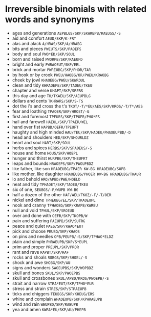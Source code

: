 # Irreversible binomials with related words and synonyms

* ages and generations `AEPBLGS/SKP/SKWREPB/RAEUGS/-S`
* aid and comfort `AEUD/SKP/K-FRT`
* alas and alack `A/HRAS/SKP/A/HRABG`
* bits and pieces `PWEUTS/SKP/PAOEFS`
* body and soul `PWO*ED/SKP/SOUL`
* born and raised `PWORPB/SKP/RAEUFD`
* bright and early `PWRAOEUT/SKP/ERL`
* brick and mortar `PWREUBG/SKP/PHOR/TAR`
* by hook or by crook `PWEU/HAOBG/OR/PWEU/KRAOBG`
* cheek by jowl `KHAOEBG/PWEU/SKWROUL`
* clean and tidy `KHRAOEPB/SKP/TAOEU/TKEU`
* chapter and verse `KHAPT/SKP/SRERS`
* this day and age `TH/TKAEU/SKP/AEUPBLG`
* dollars and cents `TKHRARS/SKP/S-TS`
* dot the i's and cross the t's `TKOT/-T/*EU/AES/SKP/KROS/-T/T*/AES`
* fear and loathing `TPAOER/SKP/HROET/-G`
* first and foremost `TPEURS/SKP/TPOER/PHO*ES`
* hail and farewell `HAEUL/SKP/TPAER/WEL`
* hand over fist `HAPBD/OEFR/TPEUFT`
* haughty and high minded `HAU/TEU/SKP/HAOEU/PHAOEUPBD/-D`
* head and shoulders `HED/SKP/SHOURLDZ`
* heart and soul `HART/SKP/SOUL`
* herbs and spices `HERBS/SKP/SPAOEUS/-S`
* house and home `HOUS/SKP/HOEPL`
* hunger and thirst `HURPBG/SKP/THEUFRT`
* leaps and bounds `HRAOEPS/SKP/PWOUPBDZ`
* like father, like son `HRAOEUBG/TPAER KW-BG HRAOEUBG/SOPB`
* like mother, like daughter `HRAOEUBG/PHOER KW-BG HRAOEUBG/TKAUR`
* lo and behold `HRO/APBD/PWE/HOELD`
* neat and tidy `TPHAOET/SKP/TAOEU/TKEU`
* six of one, `SEUBGS/-F/WUPB KW-BG`
* half a dozen of the other `HAF/AEU/TKOZ/-F/-T/OER`
* nickel and dime `TPHEUBG/EL/SKP/TKAOEUPL`
* nook and cranny `TPHAOBG/SKP/KRAPB/KWREU`
* null and void `TPHUL/SKP/SROEUD`
* over and done with `OEFR/SKP/TKOPB/W`
* pain and suffering `PAEUPB/SKP/SUFRG`
* peace and quiet `PAES/SKP/KWAO*EUT`
* pick and choose `PEUBG/SKP/KHAOS`
* on pins and needles `OPB/PEUPB/-S/SKP/TPHAO*ELDZ`
* plain and simple `PHRAEUPB/SKP/S*EUPL`
* prim and proper `PREUPL/SKP/PROR`
* rant and rave `RAPBT/SKP/RAF`
* rocks and shoals `ROBGS/SKP/SHOEL/-S`
* shock and awe `SHOBG/SKP/AU`
* signs and wonders `SAOEUPBS/SKP/WOPBDZ`
* skull and bones `SKUL/SKP/PWOEPBS`
* skull and crossbones `SKUL/APBD/KROS/PWOEPB/-S`
* strait and narrow `STRA*EUT/SKP/TPHO*EUR`
* stress and strain `STRES/SKP/STRAEUPB`
* ticks and chiggers `TEUBGS/SKP/KHEUG/ERS`
* whine and complain `WHAOEUPB/SKP/KPHRAEUPB`
* wind and rain `WEUPBD/SKP/RAEUPB`
* yea and amen `KWRA*EU/SKP/AU/PHEPB`
